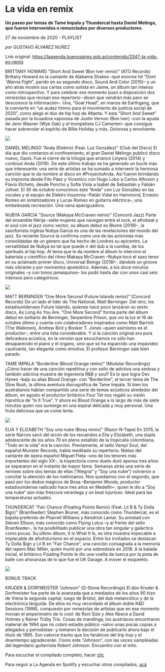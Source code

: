 # La vida en remix

**Un paseo por temas de Tame Impala y Thundercat hasta Daniel Melingo, que fueron intervenidos o remezclados por diversos productores.**

27 de noviembre de 2020 - PLAYLIST

_por GUSTAVO ÁLVAREZ NÚÑEZ_

Link original: https://laagenda.buenosaires.gob.ar/contenido/3347-la-vida-en-remix



 BRITTANY HOWARD “Short And Sweet (Bon Iver remix)” (ATO Records)
Brittany Howard es la cantante de Alabama Shakes –qué enorme hit “Dont´Wanna Fight”, parido en su segundo disco, Sound And Color (2015)– y un año atrás mostró sus cartas como solista en Jaime, un álbum tan intenso como introspectivo. Y para celebrar ese momento puso a disposición dos remezclas que revisan ese repertorio –dicen que vendrán más pero se desconoce la información–. Una, “Goat Head”, en manos de Earthgang, que la convierte en “un audaz himno para el movimiento de justicia social de 2020”, como alegó el dúo de hip hop de Atlanta. Y esta “Short And Sweet” pasada por la licuadora vaporosa de Justin Vernon (Bon Iver) –con la ayuda de Jenn Wasner (Wye Oak) y el trompetista CJ Camerieri– que consigue hacer sobrevolar el espíritu de Billie Holiday y más. Dolorosa y envolvente.
 



![](https://cdn.flowlikemusic.com/files/images/35515/424ffc5b-eaa7-4198-b830-db24d16f4b26.jpg)




 DANIEL MELINGO “Anda (Elektro) (Feat. Luz González)” (Club del Disco)
El día que dio comienzo el confinamiento, el gran Daniel Melingo publicó disco nuevo, Oasis. Fue el cierre de la trilogía que arrancó Linyera (2014) y continuó Anda (2016). De este último trabajo se ha generado un bucle más que interesante: una serie de artistas se ha sumado a intervenir la hermosa canción que le da nombre al disco en #ProyectoAnda. Así fueron brindando su impronta desde Fito Páez y Vicentico con Hugo Lobo a Carlos Alfonsín y Flavio Etcheto, desde Poncho y Sofía Viola a Isabel de Sebastián y Fabián Jolivet. El 30 de octubre conocimos este “Anda” con Luz González en las vocales y el equipo de Elektro Insomnia –Patán Vidal en Hammond, Ernesto Romeo en sintetizadores y Lucas Romeo en guitarra eléctrica–, una embelesada recreación. Una nana apaciguadora.
 



 NUBYA GARCIA “Source (Makaya McCraven remix)” (Concord Jazz)
Parte del ensamble Nérija –siete mujeres que navegan entre el rock, el afrobeat y el soul con el jazz como vector; su álbum debut es Blume (2019)–, la saxofonista inglesa Nubya Garcia es una de las revelaciones del mundo del jazz. Su reciente Source la confirma como una de las activistas más consolidadas de un género que ha hecho de Londres su epicentro. La versatilidad de Nubya es tal que puede ir del dub a la cumbia, de los spirituals al hip hop. Al tema que le da nombre al álbum lo intervino el baterista y científico del ritmo Makaya McCraven –Nubya tocó el saxo tenor en su aclamado primer disco, Universal Beings (2018)–, dándole un groove más vibrante y por momentos apoteótico. Además, a los doce minutos originales –y con tonos jamaiquinos– los podó hasta dar con unos casi seis intensos pero categóricos.
 



![](https://cdn.flowlikemusic.com/files/images/35516/659fb9df-13f2-4daf-9c09-8b9bc97214b4.jpg)




 MATT BERNINGER “One More Second (Future Islands remix)” (Concord Records)
De un lado el líder de The National, Matt Berninger. Del otro, los estadounidenses Future Islands, quienes hace poco lanzaron su sexto disco, As Long As You Are. “One More Second” forma parte del álbum debut en solitario de Berninger, Serpentine Prison, que vio la luz el 16 de octubre último y cuenta con colaboradores inspirados como Matt Barrick (The Walkmen), Andrew Bird y Booker T. Jones –quien asimismo es el productor–, entre una lista considerable. Y si la canción original era pura delicadeza acústica, en la versión que escuchamos no sólo han desaparecido el piano y el órgano, sino que se ha esparcido una impavidez cautivante, tan elegante como emotiva. El profesor Berninger sale bien parado.
 



 TAME IMPALA “Borderline (Blood Orange remix)” (Modular Recordings)
¿Cómo hacer de una canción repetitiva y con sello de adictiva una sedosa y también adictiva muestra de ingeniería R&B y soul? Es lo que logra Dev Hynes –bajo su alias Blood Orange– con “Borderline”, el tercer tema de The Slow Rush, la última aventura discográfica de Tame Impala. Si bien los australianos habían compartido una serie de temas acústicos alrededor del álbum, en agosto el productor británico Four Tet nos regaló su visión hipnótica de “Is It True”. Y ahora es Blood Orange a lo largo de más de siete minutos quien nos sumerge en una espiral delicada y muy personal. Una fruta deliciosa que se come lenta.
 



![](https://cdn.flowlikemusic.com/files/images/35517/c85939c9-6b7b-426f-afdf-c032c25a8591.jpg)




 ELIA Y ELIZABETH “Soy una nube (Bosq remix)” (Razor-N-Tape)
En 2015, la serie Narcos sacó del arcón de los recuerdos a Elia y Elizabeth, una dupla adolescente de los años 70 en pleno estallido de la tropicalia colombiana. “Todo en la vida” era la canción. Previamente, el sello Vampi Soul, del español Munster Records, había reeditado su repertorio. Nietas del cantante de ópera español Miguel Fleta –uno de los tenores más importantes del siglo XX–, la trayectoria como dueto duró apenas tres años: se separaron en el instante de mayor fama. Semanas atrás una serie de remixes sobre dos temas de ellas (“Alegría” y “Soy una nube”) volvieron a concitar la atención de los melómanos. Nos quedamos con el segundo, que pasó por los dedos mágicos de Bosq –Benjamin Woods, productor estadounidense radicado hace tres años en Medellín–, quien le dio a “Soy una nube” aún más frescura veraniega y un beat lujurioso. Ideal para las temperaturas actuales.
 



 THUNDERCAT “Fair Chance (Floating Points Remix) (Feat. Lil B & Ty Dolla $ign)” (Brainfeeder)
Stephen Bruner, más conocido como Thundercat, es el bajista preferido de Pharrell Williams y Kendrick Lamar. Su amistad con Steven Ellison, más conocido como Flying Lotus –y al frente del sello Brainfeeder–, le ha posibilitado publicar una obra tan singular y galáctica como pocas. Su último álbum, It Is What It Is, es otra muestra impecable e implacable de afrofuturismo en el espacio. Entre los invitados se destacan Ty Dolla $ign y Lil B en “Fair Chance”, una canción consagrada a la memoria del rapero Mac Miller, quien murió por una sobredosis en 2018. A la balada inicial, el británico Floating Points le dio una vuelta de tuerca por la pista de baile con añoranzas de lo que fue el UK Garage. A mover el esqueleto.
 



![](https://cdn.flowlikemusic.com/files/images/35518/b1044b65-1dc5-436d-9b66-6faaa18129bf.jpg)




BONUS TRACK




 KRUDER & DORFMEISTER “Johnson” (G-Stone Recordings)
El dúo Kruder & Dorfmeister fue parte de la avanzada que a mediados de los años 90 hizo de Viena la segunda capital, luego de Bristol, del dub melancólico y de la electrónica lánguida. De ellos es muy recordado el álbum doble K&D Sessions (1998), compuesto por remezclas de artistas que en ese momento movían el amperímetro de lo cool: de Roni Size y Alex Reece a David Holmes y Rainer Trüby Trio. Cosas de mandinga, los austríacos encontraron material de 1994 que no cobró estadio público –salvo unas pocas copias a allegados y periodistas– y tomaron la decisión de publicarlo ahora bajo el título de 1995. Son catorce tracks que los fanáticos del trip hop y el downtempo agradecerán. Como este “Johnson”, con las voces sampleadas del legendario guitarrista Robert Johnson. Encuentro con el mito.
 



Para escuchar el compilado completo, hacer [clic](https://t.umblr.com/redirect?z=https%3A%2F%2Fopen.spotify.com%2Fembed%2Fplaylist%2F0lGFXm1MRGc9WyxE7DnCVR%2520&t=NzAxZTFkNGZlODAyNjE5MmRlMjhiNzU2MzEzOWZjYmRhMzFjMjkzOCxWNWZKUzR2Yg%3D%3D&b=t%3AXDz46txpppLgDp7rJlWQpw&p=https%3A%2F%2Flaagenda.buenosaires.gob.ar%2Fpost%2F635896394367041536%2Fplaylist-la-vida-en-remix&m=1&ts=1614866849)




Para seguir a La Agenda en Spotify y escuchar otros compilados, [acá](https://t.umblr.com/redirect?z=https%3A%2F%2Fopen.spotify.com%2Fuser%2Fsw7jovcft51wn1tjheb4njibk&t=MDE3OWYxYjUwMzUxNGRiZmZkZjc3NDExYzMwZGE4Y2NmYmUyYzMzZSxWNWZKUzR2Yg%3D%3D&b=t%3AXDz46txpppLgDp7rJlWQpw&p=https%3A%2F%2Flaagenda.buenosaires.gob.ar%2Fpost%2F635896394367041536%2Fplaylist-la-vida-en-remix&m=1&ts=1614866849)



